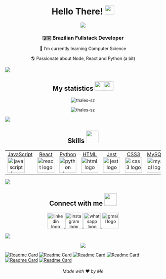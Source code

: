 <h1 align='Center'> Hello There! <img
  src="https://raw.githubusercontent.com/MartinHeinz/MartinHeinz/master/wave.gif" width=30px> </h1>
  

<div>
  <p align="center" ><img align="center" src="https://readme-typing-svg.herokuapp.com?lines=I'm+Thales...;Junior+Fullstack+Developer;Always+learning+new+things;Learning+Python;Currently+in+Brazil;&center=true&width=500&height=50"></p>
 
  <h3 align="center">🇧🇷 Brazilian Fullstack Developer</h3>

  <p align="center"> 🌱 I’m currently learning Computer Science</p>
  <p align="center"> 🌎 Passionate about Node, React and Python (a bit)</p>

<a href="https://www.youtube.com/watch?v=dQw4w9WgXcQ"><img
src="https://user-images.githubusercontent.com/73097560/115834477-dbab4500-a447-11eb-908a-139a6edaec5c.gif"></a>

<h2 align='Center'> My statistics <img src="https://emoji.slack-edge.com/T0172CCPGUW/party-blob/d7253707fa13e9ee.gif"
width="30" /><img src="https://emoji.slack-edge.com/T0172CCPGUW/party-blob/d7253707fa13e9ee.gif" width="30" /> </h2>

<p align="center"><img align="center"
src="https://github-readme-stats.vercel.app/api/top-langs?username=thales-sz&show_icons=true&theme=github_dark&layout=compact"
alt="thales-sz" /></p>

<p align="center"><img align="center"
src="https://github-readme-stats.vercel.app/api?username=thales-sz&theme=github_dark&show_icons=true" alt="thales-sz" /></p>

<a href="https://www.youtube.com/watch?v=dQw4w9WgXcQ"><img
src="https://user-images.githubusercontent.com/73097560/115834477-dbab4500-a447-11eb-908a-139a6edaec5c.gif"></a>

<h2 align='Center'> Skills <img src="https://media2.giphy.com/media/QssGEmpkyEOhBCb7e1/giphy.gif?" width="40"></h2>
<div align='center'>
<table>
  <tr>
  <td>
    <a href="https://www.javascript.com/" target="_blank" align="center">
    <div>JavaScript</div>
    <img src="https://cdn.jsdelivr.net/gh/devicons/devicon/icons/javascript/javascript-original.svg" height="50" width="55" alt="javascript logo"  />
  </a>
  </td>
  <td>
    <a href="https://reactjs.org/" target="_blank" align="center">
      <div>React</div>
      <img src="https://cdn.jsdelivr.net/gh/devicons/devicon/icons/react/react-original.svg" height="50" width="55" alt="react logo"  />
    </a>
  </td>
  <td>
    <a href="https://www.python.org/" target="_blank" align="center">
      <div>Python</div>
      <img src="https://cdn.jsdelivr.net/gh/devicons/devicon/icons/python/python-original.svg" height="50" width="55" alt="python logo"  /> 
    </a>
  </td>
  <td>
    <a href="https://developer.mozilla.org/pt-BR/docs/Web/HTML" target="_blank" align="center">
      <div>HTML</div>
      <img src="https://cdn.jsdelivr.net/gh/devicons/devicon/icons/html5/html5-original.svg" height="50" width="55" alt="html logo" />
    </a>
  </td>
  <td>
    <a href="https://jestjs.io/" target="_blank" align="center">
      <div>Jest</div>
      <img src="https://cdn.jsdelivr.net/gh/devicons/devicon/icons/jest/jest-plain.svg" height="50" width="55" alt="jest logo"  />
    </a>
  </td>
  <td>
    <a href="https://developer.mozilla.org/pt-BR/docs/Web/CSS" target="_blank" align="center">
      <div>CSS3</div>
      <img src="https://cdn.jsdelivr.net/gh/devicons/devicon/icons/css3/css3-original.svg" height="50" width="55" alt="css3 logo"  />
    </a>
  </td>
  <td>
    <a href="https://www.mysql.com/" target="_blank" align="center">
      <div>MySQL</div>
      <img src="https://cdn.jsdelivr.net/gh/devicons/devicon/icons/mysql/mysql-original.svg" height="50" width="55" alt="mysql logo"  />
    </a>
  </td>
  <td>
    <a href="https://www.typescriptlang.org/" target="_blank" align="center">
      <div>TypeScript</div>
      <img src="https://cdn.jsdelivr.net/gh/devicons/devicon/icons/typescript/typescript-original.svg" height="50" width="55" />
    </a>
  </td>
  <td>
    <a href="https://tailwindcss.com/" target="_blank" align="center">
      <div>TailWind</div>
      <img src="https://cdn.jsdelivr.net/gh/devicons/devicon/icons/tailwindcss/tailwindcss-plain.svg" height="50" width="55" />
    </a>
  </td>
  <td>
    <a href="https://nodejs.org/en/docs/" target="_blank" align="center">
      <div>Node.js</div>
      <img src="https://cdn.jsdelivr.net/gh/devicons/devicon/icons/nodejs/nodejs-original.svg" height="50" width="55"/>
    </a>
  </td>
  <td>
    <a href="https://www.mongodb.com/" target="_blank" align="center">
      <div>MongoDB</div>
      <img src="https://cdn.jsdelivr.net/gh/devicons/devicon/icons/mongodb/mongodb-original.svg" height="50" width="55"/>
    </a>
  </td>
  </tr>
  </table>
</div>

<a href="https://www.youtube.com/watch?v=dQw4w9WgXcQ"><img
src="https://user-images.githubusercontent.com/73097560/115834477-dbab4500-a447-11eb-908a-139a6edaec5c.gif"></a>

<h2 align="center">Connect with me
<img src="https://media.giphy.com/media/iY8CRBdQXODJSCERIr/giphy.gif" width="40px">
</h2>
<div align="center">
  <a href="https://www.linkedin.com/in/thales-sz/">
  <img src="https://raw.githubusercontent.com/maurodesouza/profile-readme-generator/master/src/assets/icons/social/linkedin/default.svg" width="55" height="50" alt="linkedin logo" />
  </a>
  <a href="https://www.instagram.com/thales.sc/">
  <img src="https://raw.githubusercontent.com/maurodesouza/profile-readme-generator/master/src/assets/icons/social/instagram/default.svg" width="55" height="50" alt="instagram logo"  />
  </a>
  <a href="https://wa.me/+5524999035459?text=Hi%20Thales" target="_blank">
  <img src="https://raw.githubusercontent.com/maurodesouza/profile-readme-generator/master/src/assets/icons/social/whatsapp/default.svg" width="55" height="50" alt="whatsapp logo" />
  </a>
  <a href="mailto:thales.souz@outlook.com?Body=Hi">
  <img src="https://raw.githubusercontent.com/maurodesouza/profile-readme-generator/master/src/assets/icons/social/gmail/default.svg" width="55" height="50" alt="gmail logo" />
  </a>
  </div>

<a href="https://www.youtube.com/watch?v=dQw4w9WgXcQ"><img
src="https://user-images.githubusercontent.com/73097560/115834477-dbab4500-a447-11eb-908a-139a6edaec5c.gif"></a>

<div align="center">
  <img src="https://profile-counter.glitch.me/ta/count.svg?" />
</div>

[![Readme Card](https://github-readme-stats.vercel.app/api/pin/?username=thales-sz&repo=thales-sz.github.io&theme=github_dark)](https://github.com/thales-sz/thales-sz.github.io)
[![Readme Card](https://github-readme-stats.vercel.app/api/pin/?username=thales-sz&repo=netflix-clone-with-react-redux&theme=github_dark)](https://github.com/thales-sz/netflix-clone-with-react-redux)
[![Readme Card](https://github-readme-stats.vercel.app/api/pin/?username=thales-sz&repo=car-shop&theme=github_dark)](https://github.com/thales-sz/car-shop)
[![Readme Card](https://github-readme-stats.vercel.app/api/pin/?username=thales-sz&repo=NLW_eSports&theme=github_dark)](https://github.com/thales-sz/NLW_eSports)
[![Readme Card](https://github-readme-stats.vercel.app/api/pin/?username=thales-sz&repo=trybeFutebolClub&theme=github_dark)](https://github.com/thales-sz/trybeFutebolClub)
[![Readme Card](https://github-readme-stats.vercel.app/api/pin/?username=thales-sz&repo=trybe-wallet&theme=github_dark)](https://github.com/thales-sz/trybe-wallet)

<h6 align="center">Made with ❤️ by Me</h6>
